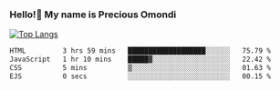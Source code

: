 ### Hello!👋 My name is Precious Omondi 

[![Top Langs](https://github-readme-stats.vercel.app/api/top-langs/?username=Presho99&langs_count=8&theme=dark)](https://github.com/Presho99/github-readme-stats)



<!--START_SECTION:waka-->

```txt
HTML         3 hrs 59 mins   ███████████████████░░░░░░   75.79 %
JavaScript   1 hr 10 mins    █████▓░░░░░░░░░░░░░░░░░░░   22.42 %
CSS          5 mins          ▒░░░░░░░░░░░░░░░░░░░░░░░░   01.63 %
EJS          0 secs          ░░░░░░░░░░░░░░░░░░░░░░░░░   00.15 %
```

<!--END_SECTION:waka-->


